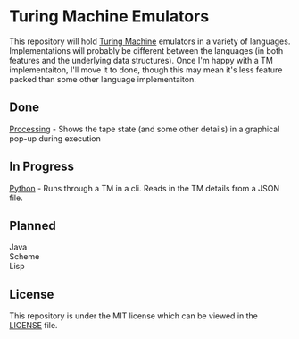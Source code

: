 Turing Machine Emulators
==========================

This repository will hold [Turing Machine](http://en.wikipedia.org/wiki/Turing_machine) emulators in a variety of languages. Implementations will probably be different between the languages (in both features and the underlying data structures). Once I'm happy with a TM implementaiton, I'll move it to done, though this may mean it's less feature packed than some other language implementaiton.

Done
----
[Processing](https://github.com/MasterOdin/TuringMachine/tree/master/Processing) - Shows the tape state (and some other details) in a graphical pop-up during execution


In Progress
-----------
[Python](https://github.com/MasterOdin/TuringMachine/tree/master/Python) - Runs through a TM in a cli. Reads in the TM details from a JSON file.  

Planned
-------
Java  
Scheme  
Lisp

License
-------
This repository is under the MIT license which can be viewed in the [LICENSE](https://github.com/MasterOdin/TuringMachine/blob/master/LICENSE) file.
